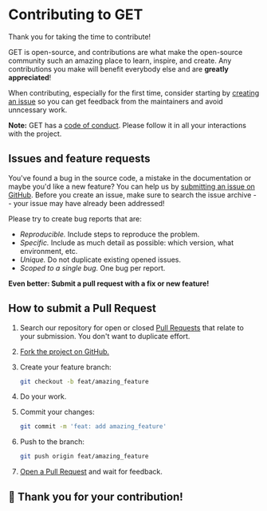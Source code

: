 # Contributing to GET

Thank you for taking the time to contribute!

GET is open-source, and contributions are what make the open-source community
such an amazing place to learn, inspire, and create. Any contributions you make
will benefit everybody else and are **greatly appreciated**!

When contributing, especially for the first time, consider starting by
[creating an issue](https://github.com/rootwork/GET/issues/new) so you can get
feedback from the maintainers and avoid unncessary work.

**Note:** GET has a [code of conduct](docs/CODE_OF_CONDUCT.md). Please follow it
in all your interactions with the project.

## Issues and feature requests

You've found a bug in the source code, a mistake in the documentation or maybe
you'd like a new feature? You can help us by
[submitting an issue on GitHub](https://github.com/rootwork/GET/issues). Before
you create an issue, make sure to search the issue archive -- your issue may
have already been addressed!

Please try to create bug reports that are:

- _Reproducible._ Include steps to reproduce the problem.
- _Specific._ Include as much detail as possible: which version, what
  environment, etc.
- _Unique._ Do not duplicate existing opened issues.
- _Scoped to a single bug._ One bug per report.

**Even better: Submit a pull request with a fix or new feature!**

## How to submit a Pull Request

1. Search our repository for open or closed
   [Pull Requests](https://github.com/rootwork/GET/pulls) that relate to your
   submission. You don't want to duplicate effort.

2. [Fork the project on GitHub.](https://github.com/rootwork/GET)

3. Create your feature branch:

   ```sh
   git checkout -b feat/amazing_feature
   ```

4. Do your work.

5. Commit your changes:

   ```sh
   git commit -m 'feat: add amazing_feature'
   ```

6. Push to the branch:

   ```sh
   git push origin feat/amazing_feature
   ```

7. [Open a Pull Request](https://github.com/rootwork/GET/compare?expand=1) and
   wait for feedback.

## 🎉 **Thank you for your contribution!**

